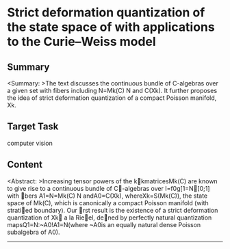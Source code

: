 # Strict deformation quantization of the state space of  with applications to the Curie–Weiss model

## Summary

<Summary: >The text discusses the continuous bundle of C-algebras over a given set with fibers including N=Mk(C) N and C(Xk). It further proposes the idea of strict deformation quantization of a compact Poisson manifold, Xk.


## Target Task

computer vision

## Content

<Abstract: >Increasing tensor powers of the kkmatricesMk(C) are known to give rise to a continuous bundle of C-algebras over I=f0g[1=N[0;1] with bers A1=N=Mk(C) N andA0=C(Xk), whereXk=S(Mk(C)), the state space of Mk(C), which is canonically a compact Poisson manifold (with stratied boundary). Our rst result is the existence of a strict deformation quantization of Xk a la Rieel, dened by perfectly natural quantization mapsQ1=N:~A0!A1=N(where ~A0is an equally natural dense Poisson subalgebra of A0).



---

